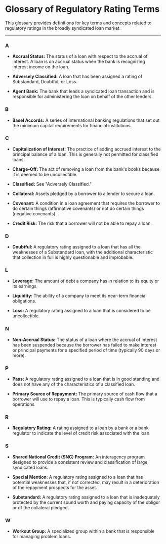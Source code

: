 # Glossary of Regulatory Rating Terms

This glossary provides definitions for key terms and concepts related to regulatory ratings in the broadly syndicated loan market.

---

### A

- **Accrual Status:** The status of a loan with respect to the accrual of interest. A loan is on accrual status when the bank is recognizing interest income on the loan.

- **Adversely Classified:** A loan that has been assigned a rating of Substandard, Doubtful, or Loss.

- **Agent Bank:** The bank that leads a syndicated loan transaction and is responsible for administering the loan on behalf of the other lenders.

### B

- **Basel Accords:** A series of international banking regulations that set out the minimum capital requirements for financial institutions.

### C

- **Capitalization of Interest:** The practice of adding accrued interest to the principal balance of a loan. This is generally not permitted for classified loans.

- **Charge-Off:** The act of removing a loan from the bank's books because it is deemed to be uncollectible.

- **Classified:** See "Adversely Classified."

- **Collateral:** Assets pledged by a borrower to a lender to secure a loan.

- **Covenant:** A condition in a loan agreement that requires the borrower to do certain things (affirmative covenants) or not do certain things (negative covenants).

- **Credit Risk:** The risk that a borrower will not be able to repay a loan.

### D

- **Doubtful:** A regulatory rating assigned to a loan that has all the weaknesses of a Substandard loan, with the additional characteristic that collection in full is highly questionable and improbable.

### L

- **Leverage:** The amount of debt a company has in relation to its equity or its earnings.

- **Liquidity:** The ability of a company to meet its near-term financial obligations.

- **Loss:** A regulatory rating assigned to a loan that is considered to be uncollectible.

### N

- **Non-Accrual Status:** The status of a loan where the accrual of interest has been suspended because the borrower has failed to make interest or principal payments for a specified period of time (typically 90 days or more).

### P

- **Pass:** A regulatory rating assigned to a loan that is in good standing and does not have any of the characteristics of a classified loan.

- **Primary Source of Repayment:** The primary source of cash flow that a borrower will use to repay a loan. This is typically cash flow from operations.

### R

- **Regulatory Rating:** A rating assigned to a loan by a bank or a bank regulator to indicate the level of credit risk associated with the loan.

### S

- **Shared National Credit (SNC) Program:** An interagency program designed to provide a consistent review and classification of large, syndicated loans.

- **Special Mention:** A regulatory rating assigned to a loan that has potential weaknesses that, if not corrected, may result in a deterioration of the repayment prospects for the asset.

- **Substandard:** A regulatory rating assigned to a loan that is inadequately protected by the current sound worth and paying capacity of the obligor or of the collateral pledged.

### W

- **Workout Group:** A specialized group within a bank that is responsible for managing problem loans.

